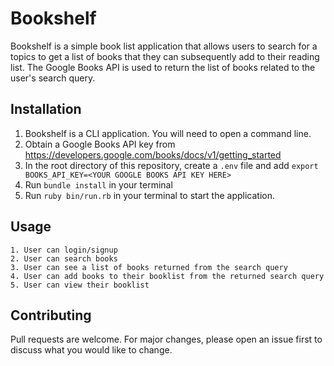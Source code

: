 # Bookshelf

Bookshelf is a simple book list application that allows users to search for a topics to get a list of books that they can subsequently add to their reading list. The Google Books API is used to return the list of books related to the user's search query.

## Installation

1. Bookshelf is a CLI application. You will need to open a command line. 
2. Obtain a Google Books API key from https://developers.google.com/books/docs/v1/getting_started
3. In the root directory of this repository, create a `.env` file and add `export BOOKS_API_KEY=<YOUR GOOGLE BOOKS API KEY HERE>`
4. Run ```bundle install``` in your terminal
5. Run ```ruby bin/run.rb``` in your terminal to start the application.


## Usage

```
1. User can login/signup
2. User can search books 
3. User can see a list of books returned from the search query
4. User can add books to their booklist from the returned search query
5. User can view their booklist

```
## Contributing
Pull requests are welcome. For major changes, please open an issue first to discuss what you would like to change.


